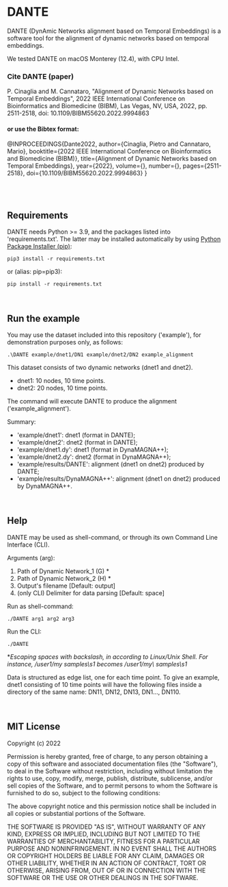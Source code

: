 # DANTE
DANTE (DynAmic Networks alignment based on Temporal Embeddings) is a software tool for the alignment of dynamic networks based on temporal embeddings.

We tested DANTE on macOS Monterey (12.4), with CPU Intel.

### Cite DANTE (paper)
P. Cinaglia and M. Cannataro, "Alignment of Dynamic Networks based on Temporal Embeddings", 2022 IEEE International Conference on Bioinformatics and Biomedicine (BIBM), Las Vegas, NV, USA, 2022, pp. 2511-2518, doi: 10.1109/BIBM55620.2022.9994863

#### or use the Bibtex format:

@INPROCEEDINGS{Dante2022,
  author={Cinaglia, Pietro and Cannataro, Mario},
  booktitle={2022 IEEE International Conference on Bioinformatics and Biomedicine (BIBM)}, 
  title={Alignment of Dynamic Networks based on Temporal Embeddings}, 
  year={2022},
  volume={},
  number={},
  pages={2511-2518},
  doi={10.1109/BIBM55620.2022.9994863}
}

<br />
<br />

## Requirements
DANTE needs Python >= 3.9, and the packages listed into 'requirements.txt'. The latter may be installed automatically by using [Python Package Installer (pip)](https://pip.pypa.io/en/stable/):

```
pip3 install -r requirements.txt
```

or (alias: pip=pip3):

```
pip install -r requirements.txt
```

<br />

## Run the example
You may use the dataset included into this repository ('example'), for demonstration purposes only, as follows:
```
.\DANTE example/dnet1/DN1 example/dnet2/DN2 example_alignment
```
This dataset consists of two dynamic networks (dnet1 and dnet2).
- dnet1: 10 nodes, 10 time points.
- dnet2: 20 nodes, 10 time points.

The command will execute DANTE to produce the alignment ('example_alignment').

Summary:
- 'example/dnet1': dnet1 (format in DANTE);
- 'example/dnet2': dnet2 (format in DANTE);
- 'example/dnet1.dy': dnet1 (format in DynaMAGNA++);
- 'example/dnet2.dy': dnet2 (format in DynaMAGNA++);
- 'example/results/DANTE': alignment (dnet1 on dnet2) produced by DANTE;
- 'example/results/DynaMAGNA++': alignment (dnet1 on dnet2) produced by DynaMAGNA++.

<br />

## Help
DANTE may be used as shell-command, or through its own Command Line Interface (CLI).

Arguments (arg):
1) Path of Dynamic Network_1 (G) *
2) Path of Dynamic Network_2 (H) *
3) Output's filename [Default: output]
4) (only CLI) Delimiter for data parsing [Default: space]

Run as shell-command: 
```
./DANTE arg1 arg2 arg3
```

Run the CLI:
```
./DANTE
```

**Escaping spaces with backslash, in according to Linux/Unix Shell. For instance, /user1/my samples\s1 becomes /user1/my\ samples\s1*

Data is structured as edge list, one for each time point. To give an example, dnet1 consisting of 10 time points will have the following files inside a directory of the same name: DN11, DN12, DN13, DN1..., DN110.

<br />

## MIT License

Copyright (c) 2022

Permission is hereby granted, free of charge, to any person obtaining a copy
of this software and associated documentation files (the "Software"), to deal
in the Software without restriction, including without limitation the rights
to use, copy, modify, merge, publish, distribute, sublicense, and/or sell
copies of the Software, and to permit persons to whom the Software is
furnished to do so, subject to the following conditions:

The above copyright notice and this permission notice shall be included in all
copies or substantial portions of the Software.

THE SOFTWARE IS PROVIDED "AS IS", WITHOUT WARRANTY OF ANY KIND, EXPRESS OR
IMPLIED, INCLUDING BUT NOT LIMITED TO THE WARRANTIES OF MERCHANTABILITY,
FITNESS FOR A PARTICULAR PURPOSE AND NONINFRINGEMENT. IN NO EVENT SHALL THE
AUTHORS OR COPYRIGHT HOLDERS BE LIABLE FOR ANY CLAIM, DAMAGES OR OTHER
LIABILITY, WHETHER IN AN ACTION OF CONTRACT, TORT OR OTHERWISE, ARISING FROM,
OUT OF OR IN CONNECTION WITH THE SOFTWARE OR THE USE OR OTHER DEALINGS IN THE
SOFTWARE.